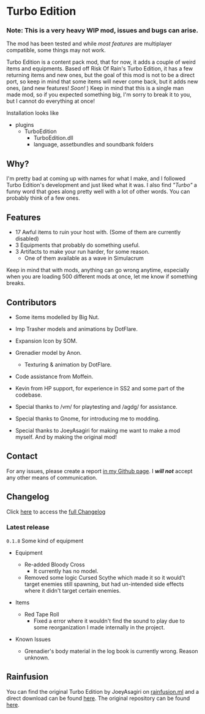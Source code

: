 # Turbo Edition
### **Note:** This is a very heavy **WIP** mod, **issues and bugs** can arise.
The mod has been tested and while *most features* are multiplayer compatible, some things may not work.

Turbo Edition is a content pack mod, that for now, it adds a couple of weird items and equipments.
Based off Risk Of Rain's Turbo Edition, it has a few returning items and new ones, but the goal of this mod is not to be a direct port, so keep in mind that some items will never come back, but it adds new ones, (and new features! *Soon!* )
Keep in mind that this is a single man made mod, so if you expected something big, I'm sorry to break it to you, but I cannot do everything at once!

Installation looks like
- plugins
	- TurboEdition
		- TurboEdition.dll
		- language, assetbundles and soundbank folders
## Why?
I'm pretty bad at coming up with names for what I make, and I followed Turbo Edition's development and just liked what it was.
I also find *"Turbo"* a funny word that goes along pretty well with a lot of other words. You can probably think of a few ones.

## Features
- 17 Awful items to ruin your host with. (Some of them are currently disabled)
- 3 Equipments that probably do something useful.
- 3 Artifacts to make your run harder, for some reason.
	- One of them available as a wave in Simulacrum

Keep in mind that with mods, anything can go wrong anytime, especially when you are loading 500 different mods at once, let me know if something breaks.

## Contributors
- Some items modelled by Big Nut.

- Imp Trasher models and animations by DotFlare.
- Expansion Icon by SOM.
- Grenadier model by Anon.
	- Texturing & animation by DotFlare.
- Code assistance from Moffein.
- Kevin from HP support, for experience in SS2 and some part of the codebase.
- Special thanks to /vm/ for playtesting and /agdg/ for assistance.
- Special thanks to Gnome, for introducing me to modding.
- Special thanks to JoeyAsagiri for making me want to make a mod myself. And by making the original mod!

## Contact
For any issues, please create a report [in my Github page](https://github.com/Anreol/TurboEdition/issues).
I ***will not*** accept any other means of communication.


## Changelog
Click [here](https://rentry.org/TurboEditionChangelog) to access the [full Changelog](https://rentry.org/TurboEditionChangelog)

### Latest release

`0.1.8` Some kind of equipment

- Equipment
	- Re-added Bloody Cross
		- It currently has no model.
	- Removed some logic Cursed Scythe which made it so it would't target enemies still spawning, but had un-intended side effects where it didn't target certain enemies.
	
- Items
	 - Red Tape Roll
		- Fixed a error where it wouldn't find the sound to play due to some reorganization I made internally in the project.

- Known Issues
	- Grenadier's body material in the log book is currently wrong. Reason unknown.


## Rainfusion
You can find the original Turbo Edition by JoeyAsagiri on [rainfusion.ml](https://rainfusion.ml/) and a direct download can be found [here](https://cdn.rainfusion.ml/download-mod/18f68f57-bcfd-4979-873c-6df90c33e353/turbo_edition_0.3.1.zip). The original repository can be found [here](https://github.com/JoeySmulders/RoR-Turbo-Edition).
